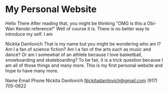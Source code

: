 # My Personal Website
Hello There
After reading that, you might be thinking "OMG is this a Obi-Wan Kenobi reference!" Well of course it is. There is no better way to introduce my self. I am

Nickita Danilovich
That is my name but you might be wondering who am I? Am I a fan of science fiction? Am I a fan of the arts such as music and dance? Or am I somewhat of an athlete because I love basketball, snowboarding and skateboarding? To be fair, it is a trick question because I am all of those things and many more. This is my first personal website and hope to have many more.

Name	Email	Phone
Nickita Danilovich	Nickitadanilovich@gmail.com	(917) 705-0622